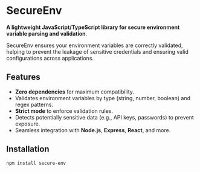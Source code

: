 # SecureEnv

**A lightweight JavaScript/TypeScript library for secure environment variable parsing and validation**.

SecureEnv ensures your environment variables are correctly validated, helping to prevent the leakage of sensitive credentials and ensuring valid configurations across applications.

## Features

- **Zero dependencies** for maximum compatibility.
- Validates environment variables by type (string, number, boolean) and regex patterns.
- **Strict mode** to enforce validation rules.
- Detects potentially sensitive data (e.g., API keys, passwords) to prevent exposure.
- Seamless integration with **Node.js**, **Express**, **React**, and more.

## Installation

```bash
npm install secure-env
